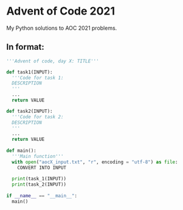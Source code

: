 # Advent of Code 2021
My Python solutions to AOC 2021 problems.

## In format:
```py
'''Advent of code, day X: TITLE'''

def task1(INPUT):
  '''Code for task 1:
  DESCRIPTION
  '''
  ...
  return VALUE

def task2(INPUT):
  '''Code for task 2:
  DESCRIPTION
  '''
  ...
  return VALUE
  
def main():
  '''Main function'''
  with open("aocX_input.txt", "r", encoding = "utf-8") as file:
    CONVERT INTO INPUT
    
  print(task_1(INPUT))
  print(task_2(INPUT))
  
if __name__ == "__main__":
  main()
```
